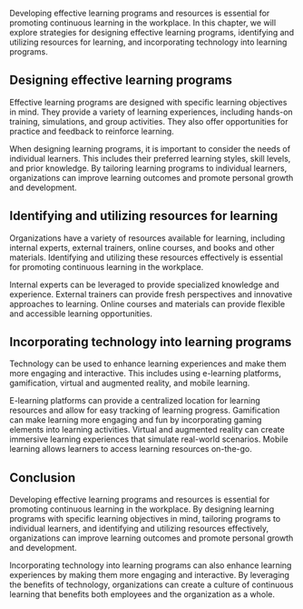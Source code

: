 
Developing effective learning programs and resources is essential for promoting continuous learning in the workplace. In this chapter, we will explore strategies for designing effective learning programs, identifying and utilizing resources for learning, and incorporating technology into learning programs.

Designing effective learning programs
-------------------------------------

Effective learning programs are designed with specific learning objectives in mind. They provide a variety of learning experiences, including hands-on training, simulations, and group activities. They also offer opportunities for practice and feedback to reinforce learning.

When designing learning programs, it is important to consider the needs of individual learners. This includes their preferred learning styles, skill levels, and prior knowledge. By tailoring learning programs to individual learners, organizations can improve learning outcomes and promote personal growth and development.

Identifying and utilizing resources for learning
------------------------------------------------

Organizations have a variety of resources available for learning, including internal experts, external trainers, online courses, and books and other materials. Identifying and utilizing these resources effectively is essential for promoting continuous learning in the workplace.

Internal experts can be leveraged to provide specialized knowledge and experience. External trainers can provide fresh perspectives and innovative approaches to learning. Online courses and materials can provide flexible and accessible learning opportunities.

Incorporating technology into learning programs
-----------------------------------------------

Technology can be used to enhance learning experiences and make them more engaging and interactive. This includes using e-learning platforms, gamification, virtual and augmented reality, and mobile learning.

E-learning platforms can provide a centralized location for learning resources and allow for easy tracking of learning progress. Gamification can make learning more engaging and fun by incorporating gaming elements into learning activities. Virtual and augmented reality can create immersive learning experiences that simulate real-world scenarios. Mobile learning allows learners to access learning resources on-the-go.

Conclusion
----------

Developing effective learning programs and resources is essential for promoting continuous learning in the workplace. By designing learning programs with specific learning objectives in mind, tailoring programs to individual learners, and identifying and utilizing resources effectively, organizations can improve learning outcomes and promote personal growth and development.

Incorporating technology into learning programs can also enhance learning experiences by making them more engaging and interactive. By leveraging the benefits of technology, organizations can create a culture of continuous learning that benefits both employees and the organization as a whole.

